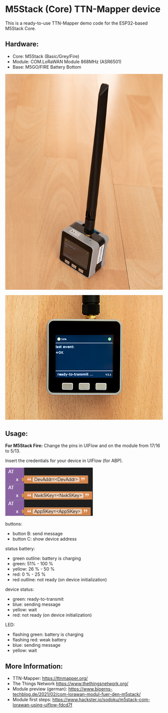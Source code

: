 # M5Stack (Core) TTN-Mapper device

This is a ready-to-use TTN-Mapper demo code for the ESP32-based M5Stack Core.

Hardware:
---------
- Core: M5Stack (Basic/Grey/Fire)
- Module: COM.LoRaWAN Module 868MHz (ASR6501)
- Base: M5GO/FIRE Battery Bottom

![device](.images/image1.png)

![device display](.images/image2.png)

Usage:
------

__For M5Stack Fire:__ Change the pins in UIFlow and on the module from 17/16 to 5/13.

Insert the credentials for your device in UIFlow (for ABP).

![uiflow](.images/screenshot1.png)

buttons:
- button B: send message
- button C: show device address

status battery:
- green outline: battery is charging
- green: 51% - 100 %
- yellow: 26 % - 50 %
- red: 0 % - 25 %
- red outline: not ready (on device initialization)

device status:
- green: ready-to-transmit
- blue: sending message
- yellow: wait
- red: not ready (on device initialization)

LED:
- flashing green: battery is charging
- flashing red: weak battery
- blue: sending message
- yellow: wait

More Information:
-----------------
- TTN-Mapper: https://ttnmapper.org/
- The Things Network https://www.thethingsnetwork.org/
- Module preview (german): https://www.bjoerns-techblog.de/2021/02/com-lorawan-modul-fuer-den-m5stack/
- Module first steps: https://www.hackster.io/sodoku/m5stack-com-lorawan-using-uiflow-fdcd7f
